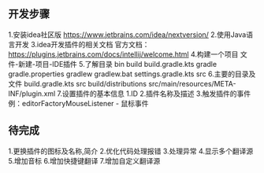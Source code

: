 ## 开发步骤

1.安装idea社区版 https://www.jetbrains.com/idea/nextversion/
2.使用Java语言开发
3.idea开发插件的相关文档
    官方文档：https://plugins.jetbrains.com/docs/intellij/welcome.html
4.构建一个项目
    文件-新建-项目-IDE插件
5.了解目录
        bin
        build
        build.gradle.kts
        gradle
        gradle.properties
        gradlew
        gradlew.bat
        settings.gradle.kts
        src
6.主要的目录及文件
    build.gradle.kts
    src
    build/distributions
    src/main/resources/META-INF/plugin.xml
7.设置插件的基本信息
    1.ID
    2.插件名称及描述
    3.触发插件的事件
        例：editorFactoryMouseListener - 鼠标事件

## 待完成

1.更换插件的图标及名称,简介
2.优化代码处理报错
3.处理异常
4.显示多个翻译源
5.增加音标
6.增加快捷键翻译
7.增加自定义翻译源
